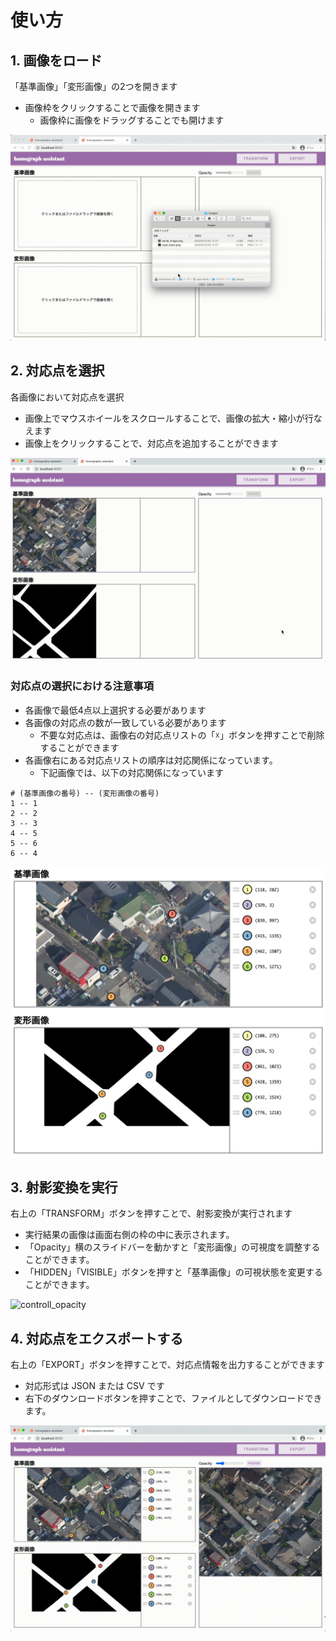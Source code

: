 # 使い方

## 1. 画像をロード

「基準画像」「変形画像」の2つを開きます
- 画像枠をクリックすることで画像を開きます
  - 画像枠に画像をドラッグすることでも開けます

![open_image_by_drag](attachments/open_image_by_drag.gif)

## 2. 対応点を選択

各画像において対応点を選択
- 画像上でマウスホイールをスクロールすることで、画像の拡大・縮小が行なえます
- 画像上をクリックすることで、対応点を追加することができます

![add_points](attachments/add_points.gif)

### 対応点の選択における注意事項
- 各画像で最低4点以上選択する必要があります
- 各画像の対応点の数が一致している必要があります
  - 不要な対応点は、画像右の対応点リストの「☓」ボタンを押すことで削除することができます
- 各画像右にある対応点リストの順序は対応関係になっています。
  - 下記画像では、以下の対応関係になっています
``` graph
# (基準画像の番号) -- (変形画像の番号)
1 -- 1
2 -- 2
3 -- 3
4 -- 5
5 -- 6
6 -- 4
```

![points_relation](attachments/points_relation.png)

## 3. 射影変換を実行
右上の「TRANSFORM」ボタンを押すことで、射影変換が実行されます
- 実行結果の画像は画面右側の枠の中に表示されます。
- 「Opacity」横のスライドバーを動かすと「変形画像」の可視度を調整することができます。
- 「HIDDEN」「VISIBLE」ボタンを押すと「基準画像」の可視状態を変更することができます。

![controll_opacity](attachments/controll_opacity.gif)

## 4. 対応点をエクスポートする
右上の「EXPORT」ボタンを押すことで、対応点情報を出力することができます
- 対応形式は JSON または CSV です
- 右下のダウンロードボタンを押すことで、ファイルとしてダウンロードできます。

![export_points](attachments/export_points.gif)
